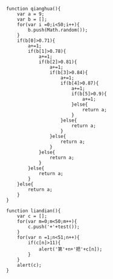                 function qianghua(){
                    var a = 9;
                    var b = [];
                    for(var i =0;i<50;i++){
                        b.push(Math.random());
                    }
                    if(b[0]>0.71){
                        a+=1;
                        if(b[1]>0.78){
                            a+=1;
                            if(b[2]>0.81){
                                a+=1;
                                if(b[3]>0.84){
                                    a+=1;
                                    if(b[4]>0.87){
                                        a+=1;
                                        if(b[5]>0.9){
                                            a+=1;
                                        }else{
                                            return a;
                                        }
                                    }else{
                                        return a;
                                    }
                                }else{
                                    return a;
                                }
                            }else{
                                return a;
                            }
                        }else{
                            return a;
                        }
                    }else{
                        return a;
                    }
                }

                function liandian(){
                    var c = [];
                    for(var m=0;m<50;m++){
                        c.push('+'+test());
                    }
                    for(var n =1;n<51;n++){
                        if(c[n]>11){
                            alert('第'+n+'把'+c[n]);
                        }
                    }
                    alert(c);
                }
